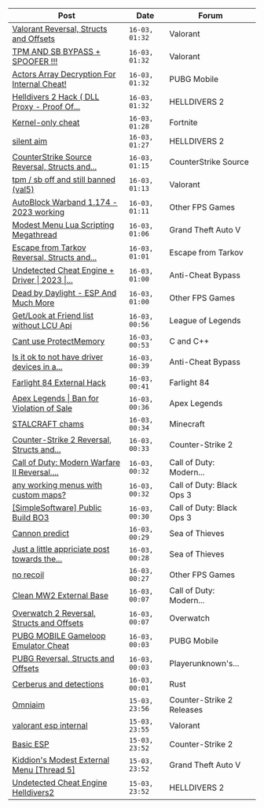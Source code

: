 |Post|Date|Forum|
|----|----|-----|
|[Valorant Reversal, Structs and Offsets](https://www.unknowncheats.me/forum/valorant/385792-valorant-reversal-structs-offsets.html)|`16-03, 01:32`|Valorant|
|[TPM AND SB BYPASS + SPOOFER !!!](https://www.unknowncheats.me/forum/valorant/623808-tpm-sb-bypass-spoofer.html)|`16-03, 01:32`|Valorant|
|[Actors Array Decryption For Internal Cheat!](https://www.unknowncheats.me/forum/pubg-mobile/626985-actors-array-decryption-internal-cheat.html)|`16-03, 01:32`|PUBG Mobile|
|[Helldivers 2 Hack ( DLL Proxy - Proof Of...](https://www.unknowncheats.me/forum/helldivers-2-a/625832-helldivers-2-hack-dll-proxy-proof-concept.html)|`16-03, 01:32`|HELLDIVERS 2|
|[Kernel-only cheat](https://www.unknowncheats.me/forum/fortnite/627174-kernel-cheat.html)|`16-03, 01:28`|Fortnite|
|[silent aim](https://www.unknowncheats.me/forum/helldivers-2-a/627380-silent-aim.html)|`16-03, 01:27`|HELLDIVERS 2|
|[CounterStrike Source Reversal, Structs and...](https://www.unknowncheats.me/forum/counterstrike-source/157661-counterstrike-source-reversal-structs-offsets.html)|`16-03, 01:15`|CounterStrike Source|
|[tpm / sb off and still banned (val5)](https://www.unknowncheats.me/forum/valorant/627416-tpm-sb-banned-val5.html)|`16-03, 01:13`|Valorant|
|[AutoBlock Warband 1.174 - 2023 working](https://www.unknowncheats.me/forum/other-fps-games/580318-autoblock-warband-1-174-2023-a.html)|`16-03, 01:11`|Other FPS Games|
|[Modest Menu Lua Scripting Megathread](https://www.unknowncheats.me/forum/grand-theft-auto-v/463868-modest-menu-lua-scripting-megathread.html)|`16-03, 01:06`|Grand Theft Auto V|
|[Escape from Tarkov Reversal, Structs and...](https://www.unknowncheats.me/forum/escape-from-tarkov/226519-escape-tarkov-reversal-structs-offsets.html)|`16-03, 01:01`|Escape from Tarkov|
|[Undetected Cheat Engine + Driver \| 2023 \|...](https://www.unknowncheats.me/forum/anti-cheat-bypass/504191-undetected-cheat-engine-driver-2023-bypass-anticheats-eac.html)|`16-03, 01:00`|Anti-Cheat Bypass|
|[Dead by Daylight - ESP And Much More](https://www.unknowncheats.me/forum/other-fps-games/625890-dead-daylight-esp.html)|`16-03, 01:00`|Other FPS Games|
|[Get/Look at Friend list without LCU Api](https://www.unknowncheats.me/forum/league-of-legends/627208-look-friend-list-lcu-api.html)|`16-03, 00:56`|League of Legends|
|[Cant use ProtectMemory](https://www.unknowncheats.me/forum/c-and-c-/627433-cant-protectmemory.html)|`16-03, 00:53`|C and C++|
|[Is it ok to not have driver devices in a...](https://www.unknowncheats.me/forum/anti-cheat-bypass/627432-ok-driver-devices-mapped-driver.html)|`16-03, 00:39`|Anti-Cheat Bypass|
|[Farlight 84 External Hack](https://www.unknowncheats.me/forum/farlight-84-a/627415-farlight-84-external-hack.html)|`16-03, 00:41`|Farlight 84|
|[Apex Legends \| Ban for Violation of Sale](https://www.unknowncheats.me/forum/apex-legends/627358-apex-legends-ban-violation-sale.html)|`16-03, 00:36`|Apex Legends|
|[STALCRAFT chams](https://www.unknowncheats.me/forum/minecraft/624558-stalcraft-chams.html)|`16-03, 00:34`|Minecraft|
|[Counter-Strike 2 Reversal, Structs and...](https://www.unknowncheats.me/forum/counter-strike-2-a/576077-counter-strike-2-reversal-structs-offsets.html)|`16-03, 00:33`|Counter-Strike 2|
|[Call of Duty: Modern Warfare II Reversal,...](https://www.unknowncheats.me/forum/call-of-duty-modern-warfare-ii/514893-call-duty-modern-warfare-ii-reversal-structs-offsets.html)|`16-03, 00:32`|Call of Duty: Modern...|
|[any working menus with custom maps?](https://www.unknowncheats.me/forum/call-of-duty-black-ops-3-a/627431-menus-custom-maps.html)|`16-03, 00:32`|Call of Duty: Black Ops 3|
|[\[SimpleSoftware\] Public Build BO3](https://www.unknowncheats.me/forum/call-of-duty-black-ops-3-a/619517-simplesoftware-public-build-bo3.html)|`16-03, 00:30`|Call of Duty: Black Ops 3|
|[Cannon predict](https://www.unknowncheats.me/forum/sea-of-thieves/627398-cannon-predict.html)|`16-03, 00:29`|Sea of Thieves|
|[Just a little appriciate post towards the...](https://www.unknowncheats.me/forum/sea-of-thieves/627334-little-appriciate-post-towards-cheat-makers.html)|`16-03, 00:28`|Sea of Thieves|
|[no recoil](https://www.unknowncheats.me/forum/other-fps-games/627400-recoil.html)|`16-03, 00:27`|Other FPS Games|
|[Clean MW2 External Base](https://www.unknowncheats.me/forum/call-of-duty-modern-warfare-ii/605942-clean-mw2-external-base.html)|`16-03, 00:07`|Call of Duty: Modern...|
|[Overwatch 2 Reversal, Structs and Offsets](https://www.unknowncheats.me/forum/overwatch/516727-overwatch-2-reversal-structs-offsets.html)|`16-03, 00:07`|Overwatch|
|[PUBG MOBILE Gameloop Emulator Cheat](https://www.unknowncheats.me/forum/pubg-mobile/576303-pubg-mobile-gameloop-emulator-cheat.html)|`16-03, 00:03`|PUBG Mobile|
|[PUBG Reversal, Structs and Offsets](https://www.unknowncheats.me/forum/playerunknown-s-battlegrounds/214976-pubg-reversal-structs-offsets.html)|`16-03, 00:03`|Playerunknown's...|
|[Cerberus and detections](https://www.unknowncheats.me/forum/rust/627355-cerberus-detections.html)|`16-03, 00:01`|Rust|
|[Omniaim](https://www.unknowncheats.me/forum/counter-strike-2-releases/621358-omniaim.html)|`15-03, 23:56`|Counter-Strike 2 Releases|
|[valorant esp internal](https://www.unknowncheats.me/forum/valorant/626549-valorant-esp-internal.html)|`15-03, 23:55`|Valorant|
|[Basic ESP](https://www.unknowncheats.me/forum/counter-strike-2-a/620056-basic-esp.html)|`15-03, 23:52`|Counter-Strike 2|
|[Kiddion's Modest External Menu \[Thread 5\]](https://www.unknowncheats.me/forum/grand-theft-auto-v/576854-kiddions-modest-external-menu-thread-5-a.html)|`15-03, 23:52`|Grand Theft Auto V|
|[Undetected Cheat Engine Helldivers2](https://www.unknowncheats.me/forum/helldivers-2-a/626213-undetected-cheat-engine-helldivers2.html)|`15-03, 23:52`|HELLDIVERS 2|
